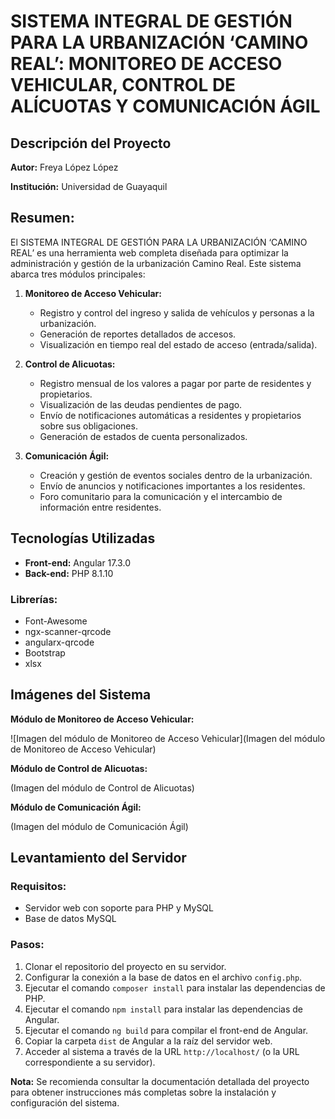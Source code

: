 # SISTEMA INTEGRAL DE GESTIÓN PARA LA URBANIZACIÓN ‘CAMINO REAL’: MONITOREO DE ACCESO VEHICULAR, CONTROL DE ALÍCUOTAS Y COMUNICACIÓN ÁGIL

## Descripción del Proyecto
**Autor:** Freya López López

**Institución:** Universidad de Guayaquil

## Resumen:

El SISTEMA INTEGRAL DE GESTIÓN PARA LA URBANIZACIÓN ‘CAMINO REAL’ es una herramienta web completa diseñada para optimizar la administración y gestión de la urbanización Camino Real. Este sistema abarca tres módulos principales:

1. **Monitoreo de Acceso Vehicular:**
    - Registro y control del ingreso y salida de vehículos y personas a la urbanización.
    - Generación de reportes detallados de accesos.
    - Visualización en tiempo real del estado de acceso (entrada/salida).

2. **Control de Alicuotas:**
    - Registro mensual de los valores a pagar por parte de residentes y propietarios.
    - Visualización de las deudas pendientes de pago.
    - Envío de notificaciones automáticas a residentes y propietarios sobre sus obligaciones.
    - Generación de estados de cuenta personalizados.

3. **Comunicación Ágil:**
    - Creación y gestión de eventos sociales dentro de la urbanización.
    - Envío de anuncios y notificaciones importantes a los residentes.
    - Foro comunitario para la comunicación y el intercambio de información entre residentes.

## Tecnologías Utilizadas
- **Front-end:** Angular 17.3.0
- **Back-end:** PHP 8.1.10

### Librerías:
- Font-Awesome
- ngx-scanner-qrcode
- angularx-qrcode
- Bootstrap
- xlsx

## Imágenes del Sistema

**Módulo de Monitoreo de Acceso Vehicular:**

![Imagen del módulo de Monitoreo de Acceso Vehicular](Imagen del módulo de Monitoreo de Acceso Vehicular)

**Módulo de Control de Alicuotas:**

(Imagen del módulo de Control de Alicuotas)

**Módulo de Comunicación Ágil:**

(Imagen del módulo de Comunicación Ágil)

## Levantamiento del Servidor

### Requisitos:
- Servidor web con soporte para PHP y MySQL
- Base de datos MySQL

### Pasos:
1. Clonar el repositorio del proyecto en su servidor.
2. Configurar la conexión a la base de datos en el archivo `config.php`.
3. Ejecutar el comando `composer install` para instalar las dependencias de PHP.
4. Ejecutar el comando `npm install` para instalar las dependencias de Angular.
5. Ejecutar el comando `ng build` para compilar el front-end de Angular.
6. Copiar la carpeta `dist` de Angular a la raíz del servidor web.
7. Acceder al sistema a través de la URL `http://localhost/` (o la URL correspondiente a su servidor).

**Nota:**
Se recomienda consultar la documentación detallada del proyecto para obtener instrucciones más completas sobre la instalación y configuración del sistema.
